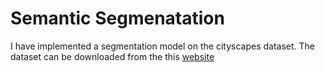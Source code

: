 # Semantic Segmenatation
I have implemented a segmentation model on the cityscapes dataset. The dataset can be downloaded from the this [website](https://www.kaggle.com/bulentsiyah/semantic-drone-dataset)
